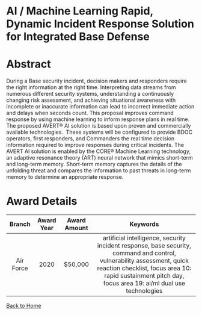 
AI / Machine Learning Rapid, Dynamic Incident Response Solution for Integrated Base Defense
===========================================================================================

# Abstract


During a Base security incident, decision makers and responders require the right information at the right time. Interpreting data streams from numerous different security systems, understanding a continuously changing risk assessment, and achieving situational awareness with incomplete or inaccurate information can lead to incorrect immediate action and delays when seconds count. This proposal improves command response by using machine learning to inform response plans in real time. The proposed AVERT® AI solution is based upon proven and commercially available technologies.  These systems will be configured to provide BDOC operators, first responders, and Commanders the real time decision information required to improve responses during critical incidents. The AVERT AI solution is enabled by the CORE® Machine Learning technology, an adaptive resonance theory (ART) neural network that mimics short-term and long-term memory. Short-term memory captures the details of the unfolding threat and compares the information to past threats in long-term memory to determine an appropriate response.      

# Award Details

|Branch|Award Year|Award Amount|Keywords|
| :---: | :---: | :---: | :---: |
|Air Force|2020|$50,000|artificial intelligence, security incident response, base security, command and control, vulnerability assessment, quick reaction checklist, focus area 10: rapid sustainment pitch day, focus area 19: ai/ml dual use technologies|
  
  


[Back to Home](https://github.com/chrischow/dod_sbir_awards#1712)